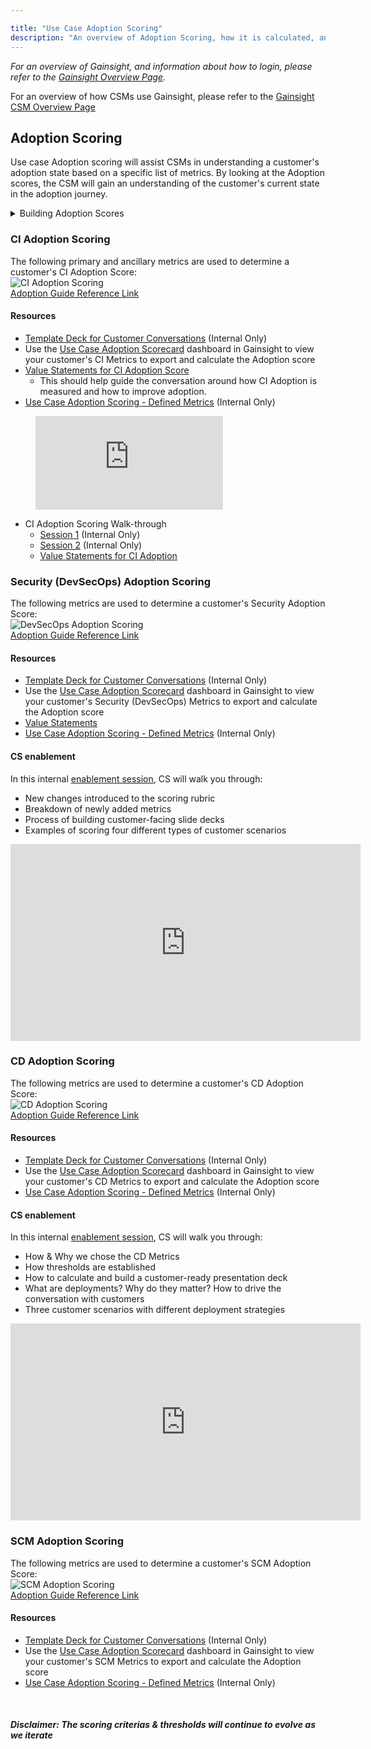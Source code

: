 ```yaml
---

title: "Use Case Adoption Scoring"
description: "An overview of Adoption Scoring, how it is calculated, and how CSMs can use the information with customers in their conversations."
---
```










*For an overview of Gainsight, and information about how to login, please refer to the [Gainsight Overview Page](https://about.gitlab.com/handbook/sales/gainsight/).*

For an overview of how CSMs use Gainsight, please refer to the [Gainsight CSM Overview Page](https://about.gitlab.com/handbook/customer-success/csm/gainsight)

## Adoption Scoring

Use case Adoption scoring will assist CSMs in understanding a customer's adoption state based on a specific list of metrics.
By looking at the Adoption scores, the CSM will gain an understanding of the customer's current state in the adoption journey.

<details>
  <summary markdown="span"> Building Adoption Scores </summary>

### Metrics Availability & Evaluation

The first step in the process of building a Use Case adoption score starts with identifying active metrics that can gauge a customer’s level of performance and adoption for a given use case. To capture the breadth of use case adoption, there should be a minimum of 3 and ideally 5-7 metrics to be able to provide a comprehensive score. Product Management and Customer Success teams play a big role in identifying use case specific metrics. Product Marketing works with Product Managers to identify Adoption Recommendations for each use case which can be viewed on the the respective Use Case Resource Pages. After identifying a sufficient list of metrics, we move on to identifying the denominator to normalize the metric (i.e. `Git Operations - User L28D` / by `Billable Users` = `Git Operation Utilization %`).

<details>
  <summary markdown="span"> Use Case Resource Pages </summary>
  - [SCM](https://about.gitlab.com/handbook/marketing/brand-and-product-marketing/product-and-solution-marketing/usecase-gtm/version-control-collaboration/#adoption-recommendation)
  <br>
  - [CI](https://about.gitlab.com/handbook/marketing/brand-and-product-marketing/product-and-solution-marketing/usecase-gtm/ci/#adoption-recommendation)
  <br>
  - [CD](https://about.gitlab.com/handbook/marketing/brand-and-product-marketing/product-and-solution-marketing/usecase-gtm/cd/#adoption-recommendation)
  <br>
  - [Security (DevSecOps)](https://about.gitlab.com/handbook/marketing/brand-and-product-marketing/product-and-solution-marketing/usecase-gtm/devsecops/)
  <br>
  - [Compliance](https://about.gitlab.com/handbook/marketing/brand-and-product-marketing/product-and-solution-marketing/usecase-gtm/compliance/)
  <br>
  - [Artifact Management (Package)](https://about.gitlab.com/handbook/marketing/brand-and-product-marketing/product-and-solution-marketing/usecase-gtm/package/)
  <br>
  - [GitOps](https://about.gitlab.com/handbook/marketing/brand-and-product-marketing/product-and-solution-marketing/usecase-gtm/gitops/#adoption-recommendation)
  <br>
  - [Agile](https://about.gitlab.com/handbook/marketing/brand-and-product-marketing/product-and-solution-marketing/usecase-gtm/agile/#adoption-recommendation)
  </details>

### Threshold and weighting analysis

The threshold percentages are chosen by looking at how many customers fall into certain quartiles as well as looking at the averages/median for a subset of customers that we know have healthy usage in this use case. Combining those two gets us to a great starting point of where those percentages should be for each metric. We then look at how many customers would fall into each color based on that starting point. There are some final tweaks after that as well as getting feedback from other teams on those percentages that are set for each color.
<br>

### Testing

This is an important part of validating the selected metrics, thresholds, weighting, and data integrity. The process entails calculating the score for at least 15-20 real accounts, specifically where we have a good understanding of their adoption of the given use case, which we can then share with the CSMs to confirm the resulting score.
<br>

### Operationalize in Gainsight

Use Case Adoption metrics currently live in Snowflake where they are calculated and then visualized in the Gainsight scorecard. There are corresponding reports within C360 that allow Gainsight users to conduct a deep dive into any specific use case for the purposes of supporting conversations with their customers to be able to advise on best practices and recommendations to improve adoption.
<br>

### Enablement

The last piece is enabling CSMs to be able to calculate the score, formulate the customer-facing slide deck and be able to present the score in detail. This requires cross-functional partnership between CSMs, CSM Managers, Enablement and CSOps, where a CSM will usually lead the enablement sessions with a mock presentation, while CSOps handle Q&A and any follow-ups that may come out of those enablement sessions.
<br>

### Iterate and improve

With a product that updates monthly while also adding new features to the Gitlab use cases, we have an ongoing process to update the respective adoption scores, aiming for the most accurate depiction of use case adoption by our customers. As new features are built and made available, new metrics are also instrumented by the respective product teams to be able to provide insights to customers that can help customers improve their experience and attain their DevOps goals with Gitlab.
<br>

</details>

### CI Adoption Scoring

The following primary and ancillary metrics are used to determine a customer's CI Adoption Score:
<br>
![CI Adoption Scoring](https://lucid.app/publicSegments/view/14463ed0-bdf2-47a1-998b-40a6bdba9986/image.png)
<br>
[Adoption Guide Reference Link](https://about.gitlab.com/handbook/marketing/brand-and-product-marketing/product-and-solution-marketing/usecase-gtm/ci/#adoption-guide)

#### Resources

- [Template Deck for Customer Conversations](https://docs.google.com/presentation/d/13IVtUCA8-S3Tjtcnk3y6eY-zEG6R5hmD3bSoKn3C-N8/edit?usp=sharing) (Internal Only)
- Use the [Use Case Adoption Scorecard](https://gitlab.gainsightcloud.com/v1/ui/dashboard#/f18df482-a70f-4a8b-8c82-1f99538d777e) dashboard in Gainsight to view your customer's CI Metrics to export and calculate the Adoption score
- [Value Statements for CI Adoption Score](https://about.gitlab.com/handbook/marketing/brand-and-product-marketing/product-and-solution-marketing/usecase-gtm/delivery-automation/#customer-adoption-and-value)
    - This should help guide the conversation around how CI Adoption is measured and how to improve adoption.
- [Use Case Adoption Scoring - Defined Metrics](https://docs.google.com/spreadsheets/d/1dJLQIwoQxSK6pJL-ZmbMK_VUBmY0INZPgVsWqsypHzI/edit?usp=sharing) (Internal Only)

<!-- blank line -->
<figure class="video_container">
  <iframe src="https://www.youtube.com/embed/zurUFQDSWt8" frameborder="0" allowfullscreen="true"> </iframe>
</figure>  
<!-- blank line -->

- CI Adoption Scoring Walk-through
    - [Session 1](https://youtu.be/E4IMgFWGkNM) (Internal Only)
    - [Session 2](https://chorus.ai/meeting/E4F00AFC0C4A4036A7AC370653A50112?) (Internal Only)
    - [Value Statements for CI Adoption](https://about.gitlab.com/handbook/marketing/brand-and-product-marketing/product-and-solution-marketing/usecase-gtm/delivery-automation/#customer-adoption-and-value)


### Security (DevSecOps) Adoption Scoring

The following metrics are used to determine a customer's Security Adoption Score:
<br>
![DevSecOps Adoption Scoring](https://lucid.app/publicSegments/view/2ddbf5a5-0a5e-4695-ac50-b073e3dc6eec/image.png)
<br>
[Adoption Guide Reference Link](https://about.gitlab.com/handbook/marketing/brand-and-product-marketing/product-and-solution-marketing/usecase-gtm/devsecops/#adoption-guide)
<br>

#### Resources

- [Template Deck for Customer Conversations](https://docs.google.com/presentation/d/13IVtUCA8-S3Tjtcnk3y6eY-zEG6R5hmD3bSoKn3C-N8/edit?usp=sharing) (Internal Only)
- Use the [Use Case Adoption Scorecard](https://gitlab.gainsightcloud.com/v1/ui/dashboard#/f18df482-a70f-4a8b-8c82-1f99538d777e) dashboard in Gainsight to view your customer's Security (DevSecOps) Metrics to export and calculate the Adoption score
- [Value Statements](https://about.gitlab.com/handbook/marketing/brand-and-product-marketing/product-and-solution-marketing/usecase-gtm/devsecops/#the-gitlab-solution)
- [Use Case Adoption Scoring - Defined Metrics](https://docs.google.com/spreadsheets/d/1dJLQIwoQxSK6pJL-ZmbMK_VUBmY0INZPgVsWqsypHzI/edit?usp=sharing) (Internal Only)

#### CS enablement

In this internal [enablement session](https://youtu.be/WrhUfVWa3BU), CS will walk you through:
- New changes introduced to the scoring rubric
- Breakdown of newly added metrics
- Process of building customer-facing slide decks
- Examples of scoring four different types of customer scenarios


<!-- blank line -->
<iframe width="560" height="315" src="https://www.youtube.com/embed/WrhUfVWa3BU?si=RwOKuhj9nEz275Vi" title="YouTube video player" frameborder="0" allow="accelerometer; autoplay; clipboard-write; encrypted-media; gyroscope; picture-in-picture; web-share" allowfullscreen></iframe>
<!-- blank line -->

### CD Adoption Scoring

The following metrics are used to determine a customer's CD Adoption Score:
<br>
![CD Adoption Scoring](https://lucid.app/publicSegments/view/52a3c35f-a4c0-4632-ab89-258a02d78042/image.jpeg)
<br>
[Adoption Guide Reference Link](https://about.gitlab.com/handbook/marketing/brand-and-product-marketing/product-and-solution-marketing/usecase-gtm/cd/#adoption-guide)
<br>

#### Resources

- [Template Deck for Customer Conversations](https://docs.google.com/presentation/d/13IVtUCA8-S3Tjtcnk3y6eY-zEG6R5hmD3bSoKn3C-N8/edit?usp=sharing) (Internal Only)
- Use the [Use Case Adoption Scorecard](https://gitlab.gainsightcloud.com/v1/ui/dashboard#/f18df482-a70f-4a8b-8c82-1f99538d777e) dashboard in Gainsight to view your customer's CD Metrics to export and calculate the Adoption score
- [Use Case Adoption Scoring - Defined Metrics](https://docs.google.com/spreadsheets/d/1dJLQIwoQxSK6pJL-ZmbMK_VUBmY0INZPgVsWqsypHzI/edit?usp=sharing) (Internal Only)

#### CS enablement

In this internal [enablement session](https://youtu.be/MQkIlvlsBUA), CS will walk you through:
- How & Why we chose the CD Metrics
- How thresholds are established
- How to calculate and build a customer-ready presentation deck
- What are deployments? Why do they matter? How to drive the conversation with customers
- Three customer scenarios with different deployment strategies

<!-- blank line -->
<iframe width="560" height="315" src="https://www.youtube.com/embed/MQkIlvlsBUA" title="YouTube video player" frameborder="0" allow="accelerometer; autoplay; clipboard-write; encrypted-media; gyroscope; picture-in-picture; web-share" allowfullscreen></iframe>
<!-- blank line -->

### SCM Adoption Scoring

The following metrics are used to determine a customer's SCM Adoption Score:
<br>
![SCM Adoption Scoring](https://lucid.app/publicSegments/view/c9c1cd25-4435-4c40-965d-744852dd71b2/image.png)
<br>
[Adoption Guide Reference Link](https://about.gitlab.com/handbook/marketing/brand-and-product-marketing/product-and-solution-marketing/usecase-gtm/version-control-collaboration/#adoption-recommendation)

#### Resources

- [Template Deck for Customer Conversations](https://docs.google.com/presentation/d/13IVtUCA8-S3Tjtcnk3y6eY-zEG6R5hmD3bSoKn3C-N8/edit?usp=sharing) (Internal Only)
- Use the [Use Case Adoption Scorecard](https://gitlab.gainsightcloud.com/v1/ui/dashboard#/f18df482-a70f-4a8b-8c82-1f99538d777e) dashboard in Gainsight to view your customer's SCM Metrics to export and calculate the Adoption score
- [Use Case Adoption Scoring - Defined Metrics](https://docs.google.com/spreadsheets/d/1dJLQIwoQxSK6pJL-ZmbMK_VUBmY0INZPgVsWqsypHzI/edit?usp=sharing) (Internal Only)
<br>

##### **Disclaimer:**  The scoring criterias & thresholds will continue to evolve as we iterate
